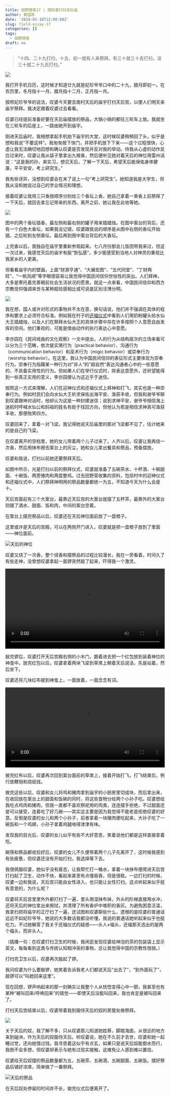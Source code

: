 ```yaml
---
title: 田野随笔17 | 随叹婆打扫天后庙
author: 黄国政
date: '2024-01-10T12:00:00Z'
slug: field-essay-17
categories: []
tags:
  - 田野随笔
draft: no
---
```


<!--more-->

> “十四、二十九打扫，十五、初一就有人来祭拜。有三十就三十去打扫，没三十就二十九去打扫。”

![](https://cdn.jsdelivr.net/gh/residualsun1/blog-static/images/2024/01/01-10-time.jpeg)

我打开手机日历，这时候才知道廿九就是妃珍爷爷口中的二十九，腊月即初一。在农历里，冬月指十一月，腊月指十二月，正月指一月。

按照妃珍爷爷的说法，叹婆今天要去南村天后的庙宇打扫天后宫，以便人们明天来庙宇祭拜。我决定跟着叹婆过去看看。

叹婆已经提前准备好要在天后庙摆放的祭品，大锅小锅的都往三轮车上放。我就坐在三轮车的后座上，一路由她开到庙宇。

刚进天后庙时，我相想拿起手机拍下庙宇的大堂，这时候叹婆稍稍回了头，似乎是想和我说“不要这样”。我匆匆按下快门，并把手机放下下来——这个过程很快，心虚让我无法确切地回想和确认叹婆是否发现并反对我的举动。待我从心虚的动作反应过来时，叹婆让我从袋子里拿出九根香，然后便听见她对着天后的神位用雷州话说：“这是我的孙，来实习，想见天后，了解一下天后，希望天后能保佑身体健康，平平安安，考上研究生。”

<!--![](https://cdn.jsdelivr.net/gh/residualsun1/blog-static/images/2024/01/01-10-tanpo.jpg)-->

我有些讶异，没想到叹婆会在末了说上一句“考上研究生”。她知道我是大学生，但我从没和她说过自己的学业情况和理想。

接着叹婆让我用三只香按顺序分别给三个香坛上香，她自己拿着一束香上前祭拜了一下天后，就回去拿忘记带来的东西。离开之前，她让我在此地等她。

![](https://cdn.jsdelivr.net/gh/residualsun1/blog-static/images/2024/01/01-10-antai.jpg)

图中的两个香坛插香，最左侧和最右侧的罐子用来插蜡烛。在图中案台的背后，还有一个白色大香坛，如果我没记错，叹婆跟我说的顺序是从图中右侧的香坛开始插，之后轮到左侧香坛，最后再到图中案台背后的大香坛。

上完香以后，我独自在庙宇里重新参观起来。七八月份那会儿饭团带我来过，但这一次过来，我感觉天后的庙宇有股“恢弘感”，多少能感受到当地人对神灵的重视比我家乡的人更甚。

但看看庙宇内的壁画，上面“财源亨通”、“大展宏图”、“五代同堂”、“丁财两旺”、“一帆风顺”等字眼很容易让我觉得中国民间信仰世俗性的突出。人们拜神，大多是寄托着完善眼前社会生活状况的愿景。就这一点来看，中国民间信仰和西方宗教信仰强调来世与某种超验感相比或可说是区别泾渭分明。

![](https://cdn.jsdelivr.net/gh/residualsun1/blog-static/images/2024/01/01-10-bihua.jpg)

我在想，国人或许对形式的事物并不太在意，换句话说，他们并不强调在具体的程序和要求上必须符合标准。例如我在村子的[还福仪式](https://guozheng.rbind.io/posts/2024/01/field-essay-15/)中看到人们用奶粉罐头给水仙大王插蜡烛，以及人们在祭拜水仙大王的具体步骤中存在许多按照个人意愿自由发挥的空间。他们重视的，可能是借由动作的执行表达心中意愿。

李亦园在《民间戏曲的文化观察》一文中提出，人的行为从结构层次的立场来看可以分为三个范畴，依次是实用行为（practical behavior）、沟通行为（communication behavior）和巫术行为（migic behavior）或崇奉行为（worship behavior）。在这里，我认为中国民间信仰的表征形式主要体现为崇奉行为。崇奉行为指藉某一种行为对”非人“的”超自然“表达沟通者心中的一些意愿的、不具备实用性的行为。但如果人们在举行仪式时，除表达意愿外，还祈望能得到一些真正实用的意义，李亦园便认为这近乎于迷信。

按照这一方式来理解，人们在迎神仪式和还福仪式上拜神和打飞，其实也是一种崇奉行为。例如村民们会向水仙大王祈求保佑出海平安、渔获丰收，但我和谢爷爷聊到叹婆跟神对话时，他却认为这是一种封建迷信；说到求神平安，谢爷爷相信海上迷航时呼喊水仙公和妈祖的姓名有助于找回方向，但他认为若是相信求神真可渔获丰收，那便贻笑四方。

叹婆回来了，拿着一对飞梁。我记得她说天后庙里的那对飞梁都不见了，估计她来的是自己的飞梁。

在叹婆离开的空档里，她的女儿带着两个儿子过来了。人齐以后，叹婆让我再烧一次香，然后用抹布擦去案台上的灰尘，她和女儿拿出餐具和祭品，预备摆放。

叹婆和我说，打扫以前她还要祭拜天后。

如图中所示，光是打扫以前的祭拜仪式，叹婆就准备了五碗茶水、十杯酒、十碗甜面、十碗饭、两旁猪肉和两盘整鸡。过去田野营收集的资料，包括村中的迎神仪式和还福仪式中，人们祭拜神明用的祭品数量都统一为五，不知道今天为什么会是十。

天后宫面前有三个大案台，最靠近天后宫的大案台就摆了五杯茶，最靠外的大案台则摆了酒水、甜面、饭和肉，中间的案台空着。

在案台上摆完祭品以后，叹婆还在天后神位面前放了一盘橙子。

这里或许是天后的宫殿，可以在两侧开门进入，叹婆就是把一盘橙子放到了里面——神位面前。

![天后的神位](https://cdn.jsdelivr.net/gh/residualsun1/blog-static/images/2024/01/01-10-shenwei.jpeg)

叹婆又烧了一次香。整个烧香和摆祭品的过程比较漫长，我在一旁看着，时间久了有些走神，没曾想叹婆拿起一面锣突然敲了起来，吓得我一个激灵。

<video src="https://cdn.jsdelivr.net/gh/residualsun1/blog-static/video/2024/01/01-10-qiaoluo.mp4" style="width: 100%; display: block; margin: 0 auto;" controls></video>

敲完锣后，叹婆打开天后宫殿右侧的小木门，跪着进去把一个红包放到装着神位的神龛中。放完红包以后，叹婆拿着两块飞梁到草席上朝着天后说话，先是站着，然后坐下。

叹婆还将几块红布披到神龛上，一面放着，一面念念有词。

<video src="https://cdn.jsdelivr.net/gh/residualsun1/blog-static/video/2024/01/01-10-fanghonbu.mp4" style="width: 100%; display: block; margin: 0 auto;" controls></video>

披完红布以后，叹婆再次回到案台面前的草席上，接着开始打飞。打飞结束后，例行放鞭炮和烧纸钱。

做完这些以后，叹婆和女儿将鸡和猪肉拿到庙宇的小厨房里切成块，而后拿出来，在收回放在案台上的甜面和饭碗的同时，将这些食物分给两个小孙子吃。叹婆想给我吃点鸡肉和猪肉，但我一直都不喜欢祭祀用的肉类，连连摆手拒绝，不过甜面还是可以接受，连着吃了好几碗——其实这主要是因为我觉得不能老是拒绝叹婆的好意。反倒是叹婆的女儿和两个小孙子，前者拿着一块猪肉便吃起来，大孙子吃了一碗饭和一个鸡翅，小孙子拿着鸡腿啃得津津有味。

发现我的目光后，叹婆的女儿似乎有些不大好意思，笑着说他们都是这样直接拿着吃。

碗筷和祭品都收拾好后，叹婆的女儿不久便带着两个儿子先离开了，这时候我感到有些疲惫，但叹婆还没有开始打扫，我选择等下去。

我很佩服叹婆，她似乎没有疲态，让我帮忙打一桶水，拿着一块抹布便爬进天后宫打扫起了卫生，动作不快，看起来甚至有点慢吞吞，但是很稳。一边打扫的时候，叹婆一边和我说，天后宫只能由女性进入，也只能让女性打扫。这点听起来似乎挺有意思的，为什么呢？

叹婆将天后宫里里外外都打扫了一遍，里头用湿抹布抹，外头的阶梯直接用水冲，还将天后的神位拿出来擦拭，并清理了所有香炉中堆积的香灰。为避免困意泛滥，我拿扫把将庙宇的正厅扫了一遍，还试图和叹婆聊些什么，遗憾的是叹婆的普通话远远不如妃珍爷爷，她说的大多数话我都没听懂，我说的普通话她听起来似乎也挺吃力。不过她解答了我关于还福仪式的疑惑——头人≠福头，还福那天选出的是两个福头，而非头人。

（插播一句：在叹婆打扫卫生的时候，我闲逛发现叹婆给神泡的茶的包装袋上显示英文，每每看到这类与传统认知相冲突的事物，总让我觉得中国的宗教性很弱。）

打扫完卫生以后，叹婆再次敲起了锣。

我问叹婆为什么要敲锣，她笑着告诉我老人们都说天后“出去了”，“到外面玩了”，敲锣可以“叫她回来这里”。

现在回想，锣声响起来的那一刻确实让我整个人从恍惚变得心中一颤，我甚至也有某种“被叫回来/呼唤回来”的错觉——即使天后没能叫回来，我也肯定是被叫回来了。

打扫天后宫结束以后，叹婆带着我到服侍天后的奴的房屋处做祭拜。

![](https://cdn.jsdelivr.net/gh/residualsun1/blog-static/images/2024/01/01-10-tianhounu.jpg)

关于天后的奴，我了解不多，只从叹婆那儿知道她姓蔡，脚踏海面，从很远的地方来到硇洲，作为天后的奴服侍天后。听叹婆说，她在不久前才去世，叹婆和她一起睡过觉，还向她借过钱。我寻思着这似乎有点玄，如果只是说天后奴能御水而行，我倒不会多想，但叹婆却表示与她有过现实接触，这难免让人感到难以置信。

叹婆给天后奴摆的祭品数量都为五，五碗茶、五碗酒、五碗甜面、五碗饭。摆好祭品后铺好凉席，简单做了一番祭拜。

![天后的祭品](https://cdn.jsdelivr.net/gh/residualsun1/blog-static/images/2024/01/01-10-jipin.jpg)

在天后奴处停留的时间并不长，做完仪式后便离开了。